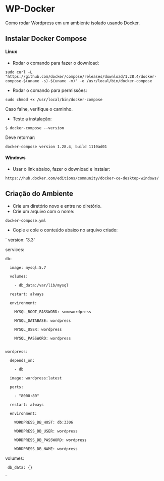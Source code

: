 # WP-Docker
Como rodar Wordpress em um ambiente isolado usando Docker.


## Instalar Docker Compose

#### Linux

* Rodar o comando para fazer o download:

`sudo curl -L "https://github.com/docker/compose/releases/download/1.28.4/docker-compose-$(uname -s)-$(uname -m)" -o /usr/local/bin/docker-compose`

* Rodar o comando para permissões:

`sudo chmod +x /usr/local/bin/docker-compose`

Caso falhe, verifique o caminho.

* Teste a instalação:

`$ docker-compose --version`

Deve retornar:

`docker-compose version 1.28.4, build 1110ad01`

#### Windows
* Usar o link abaixo, fazer o download e instalar:

`https://hub.docker.com/editions/community/docker-ce-desktop-windows/`

## Criação do Ambiente

* Crie um diretório novo e entre no diretório.
* Crie um arquivo com o nome:

`docker-compose.yml`
* Copie e cole o conteúdo abaixo no arquivo criado:

`
version: '3.3'

services:

    db:
   
      image: mysql:5.7
     
      volumes:
     
        - db_data:/var/lib/mysql
        
      restart: always
     
      environment:
     
        MYSQL_ROOT_PASSWORD: somewordpress
       
        MYSQL_DATABASE: wordpress
       
        MYSQL_USER: wordpress
       
        MYSQL_PASSWORD: wordpress
       

    wordpress:
   
      depends_on:
     
        - db
       
      image: wordpress:latest
     
      ports:
     
        - "8000:80"
       
      restart: always
     
      environment:
     
        WORDPRESS_DB_HOST: db:3306
       
        WORDPRESS_DB_USER: wordpress
       
        WORDPRESS_DB_PASSWORD: wordpress
       
        WORDPRESS_DB_NAME: wordpress
       
 volumes:

     db_data: {}
    
`


